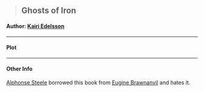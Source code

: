 >## Ghosts of Iron

#### Author: [Kairi Edelsson](../Characters/NPCs/Kairi%20Edelsson.md)

***

#### Plot


***

#### Other Info

[Alphonse Steele](../Characters/PCs/Alphonse%20Steele.md) borrowed this book from [Eugine Brawnanvil](../Characters/PCs/Eugine%20Brawnanvil.md) and hates it.